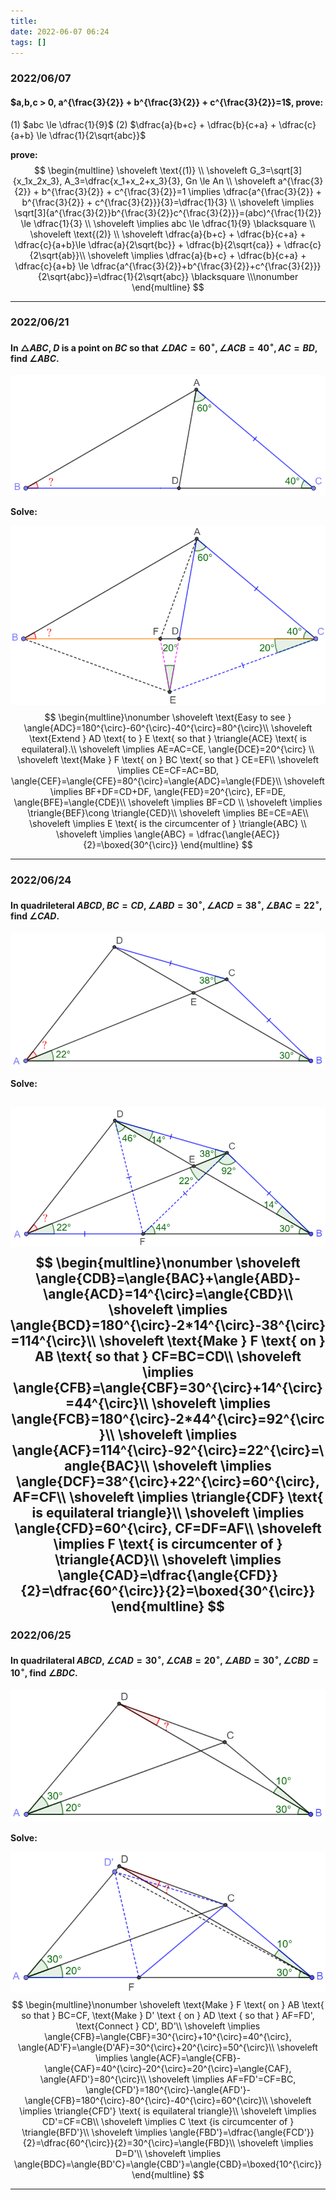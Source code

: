 ```yaml
---
title:
date: 2022-06-07 06:24
tags: []
---
```


### 2022/06/07

#### $a,b,c > 0, a^{\frac{3}{2}} + b^{\frac{3}{2}} + c^{\frac{3}{2}}=1$, prove:
(1) $abc \le \dfrac{1}{9}$
(2) $\dfrac{a}{b+c} + \dfrac{b}{c+a} + \dfrac{c}{a+b} \le \dfrac{1}{2\sqrt{abc}}$

**prove:**
$$
\begin{multline}
\shoveleft \text{(1)} \\
\shoveleft G_3=\sqrt[3]{x_1x_2x_3}, A_3=\dfrac{x_1+x_2+x_3}{3}, Gn \le An \\
\shoveleft a^{\frac{3}{2}} + b^{\frac{3}{2}} + c^{\frac{3}{2}}=1 \implies \dfrac{a^{\frac{3}{2}} + b^{\frac{3}{2}} + c^{\frac{3}{2}}}{3}=\dfrac{1}{3} \\
\shoveleft \implies \sqrt[3]{a^{\frac{3}{2}}b^{\frac{3}{2}}c^{\frac{3}{2}}}=(abc)^{\frac{1}{2}} \le \dfrac{1}{3} \\
\shoveleft \implies abc \le \dfrac{1}{9} \blacksquare \\
\shoveleft \text{(2)} \\
\shoveleft \dfrac{a}{b+c} + \dfrac{b}{c+a} + \dfrac{c}{a+b}\le \dfrac{a}{2\sqrt{bc}} + \dfrac{b}{2\sqrt{ca}} + \dfrac{c}{2\sqrt{ab}}\\
\shoveleft \implies \dfrac{a}{b+c} + \dfrac{b}{c+a} + \dfrac{c}{a+b} \le \dfrac{a^{\frac{3}{2}}+b^{\frac{3}{2}}+c^{\frac{3}{2}}}{2\sqrt{abc}}=\dfrac{1}{2\sqrt{abc}} \blacksquare \\\nonumber
\end{multline}
$$

---

### 2022/06/21

#### In $\triangle{ABC}$, $D$ is a point on $BC$ so that $\angle{DAC}=60^{\circ}, \angle{ACB}=40^{\circ}, AC=BD$, find $\angle{ABC}$.

![image-20220621195654015](/assets/images/2022-06/image-20220621195618779.png)

**Solve:**

![image-20220621205710051](/assets/images/2022-06/image-20220621205710051.png)
$$
\begin{multline}\nonumber
\shoveleft \text{Easy to see } \angle{ADC}=180^{\circ}-60^{\circ}-40^{\circ}=80^{\circ}\\
\shoveleft \text{Extend } AD \text{ to } E \text{ so that } \triangle{ACE} \text{ is equilateral}.\\
\shoveleft \implies AE=AC=CE, \angle{DCE}=20^{\circ} \\
\shoveleft \text{Make } F \text{ on } BC \text{ so that } CE=EF\\
\shoveleft \implies CE=CF=AC=BD, \angle{CEF}=\angle{CFE}=80^{\circ}=\angle{ADC}=\angle{FDE}\\
\shoveleft \implies BF+DF=CD+DF, \angle{FED}=20^{\circ}, EF=DE, \angle{BFE}=\angle{CDE}\\
\shoveleft \implies BF=CD \\
\shoveleft \implies \triangle{BEF}\cong \triangle{CED}\\
\shoveleft \implies BE=CE=AE\\
\shoveleft \implies E \text{ is the circumcenter of } \triangle{ABC} \\
\shoveleft \implies \angle{ABC} = \dfrac{\angle{AEC}}{2}=\boxed{30^{\circ}}
\end{multline}
$$

---

### 2022/06/24

#### In quadrileteral $ABCD$, $BC=CD, \angle{ABD}=30^{\circ}, \angle{ACD}=38^{\circ}, \angle{BAC}=22^{\circ}$, find $\angle{CAD}$.

![image-20220624194446989](/assets/images/2022-06/image-20220624194446989.png)

**Solve:**

![image-20220624194334651](/assets/images/2022-06/image-20220624194334651.png)
$$
\begin{multline}\nonumber
\shoveleft \angle{CDB}=\angle{BAC}+\angle{ABD}-\angle{ACD}=14^{\circ}=\angle{CBD}\\
\shoveleft \implies \angle{BCD}=180^{\circ}-2*14^{\circ}-38^{\circ}=114^{\circ}\\
\shoveleft \text{Make } F \text{ on } AB \text{ so that } CF=BC=CD\\
\shoveleft \implies \angle{CFB}=\angle{CBF}=30^{\circ}+14^{\circ}=44^{\circ}\\
\shoveleft \implies \angle{FCB}=180^{\circ}-2*44^{\circ}=92^{\circ}\\
\shoveleft \implies \angle{ACF}=114^{\circ}-92^{\circ}=22^{\circ}=\angle{BAC}\\
\shoveleft \implies \angle{DCF}=38^{\circ}+22^{\circ}=60^{\circ}, AF=CF\\
\shoveleft \implies \triangle{CDF} \text{ is equilateral triangle}\\
\shoveleft \implies \angle{CFD}=60^{\circ}, CF=DF=AF\\
\shoveleft \implies F \text{ is circumcenter of } \triangle{ACD}\\
\shoveleft \implies \angle{CAD}=\dfrac{\angle{CFD}}{2}=\dfrac{60^{\circ}}{2}=\boxed{30^{\circ}}
\end{multline}
$$
---

### 2022/06/25

#### In quadrilateral $ABCD$, $\angle{CAD}=30^{\circ}, \angle{CAB}=20^{\circ}, \angle{ABD}=30^{\circ}, \angle{CBD}=10^{\circ}$, find $\angle{BDC}$.

![image-20220625041914354](/assets/images/2022-06/image-20220625041914354.png)

**Solve:**

![image-20220625041826709](/assets/images/2022-06/image-20220625041826709.png)
$$
\begin{multline}\nonumber
\shoveleft \text{Make } F \text{ on } AB \text{ so that } BC=CF, \text{Make } D' \text { on } AD \text { so that } AF=FD', \text{Connect } CD', BD'\\
\shoveleft \implies \angle{CFB}=\angle{CBF}=30^{\circ}+10^{\circ}=40^{\circ}, \angle{AD'F}=\angle{D'AF}=30^{\circ}+20^{\circ}=50^{\circ}\\
\shoveleft \implies \angle{ACF}=\angle{CFB}-\angle{CAF}=40^{\circ}-20^{\circ}=20^{\circ}=\angle{CAF}, \angle{AFD'}=80^{\circ}\\
\shoveleft \implies AF=FD'=CF=BC, \angle{CFD'}=180^{\circ}-\angle{AFD'}-\angle{CFB}=180^{\circ}-80^{\circ}-40^{\circ}=60^{\circ}\\
\shoveleft \implies \triangle{CFD'} \text{ is equilateral triangle}\\
\shoveleft \implies CD'=CF=CB\\
\shoveleft \implies C \text {is circumcenter of } \triangle{BFD'}\\
\shoveleft \implies \angle{FBD'}=\dfrac{\angle{FCD'}}{2}=\dfrac{60^{\circ}}{2}=30^{\circ}=\angle{FBD}\\
\shoveleft \implies D=D'\\
\shoveleft \implies \angle{BDC}=\angle{BD'C}=\angle{CBD'}=\angle{CBD}=\boxed{10^{\circ}}
\end{multline}
$$

---

